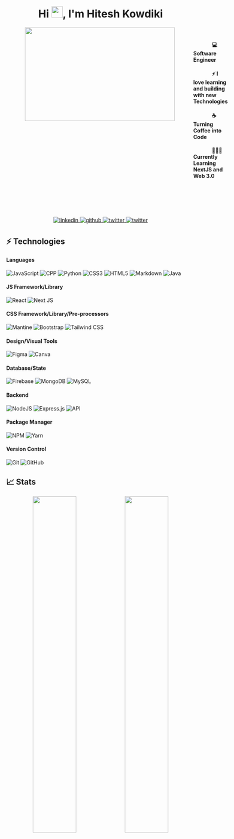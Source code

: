 <h1 align="center"> Hi <img src="https://raw.githubusercontent.com/MartinHeinz/MartinHeinz/master/wave.gif" width="30">, I'm Hitesh Kowdiki </br> 
</h1>

<div style="display: flex;">
<img align="left" src="https://64.media.tumblr.com/2c551700bc0501aaca64fc6316abe140/a15a1cf8a4616f2a-ca/s640x960/2bd714f3d123bd4b2030bdf9a0f24ee8e55d3d99.gif" width="400" height="250" style="margin:0px 50px"/>
<div>
<br />
<h4>	&nbsp;&nbsp;&nbsp;&nbsp;&nbsp;&nbsp;&nbsp;&nbsp;&nbsp;&nbsp;&nbsp;&nbsp;&nbsp;&nbsp;&nbsp;💻 Software Engineer </h4>
<h4> 	&nbsp;&nbsp;&nbsp;&nbsp;&nbsp;&nbsp;&nbsp;&nbsp;&nbsp;&nbsp;&nbsp;&nbsp;&nbsp;&nbsp;&nbsp;⚡ I love learning and building with new Technologies </h4>
<h4> 	&nbsp;&nbsp;&nbsp;&nbsp;&nbsp;&nbsp;&nbsp;&nbsp;&nbsp;&nbsp;&nbsp;&nbsp;&nbsp;&nbsp;&nbsp;☕ Turning Coffee into Code </h4>
<h4> 	&nbsp;&nbsp;&nbsp;&nbsp;&nbsp;&nbsp;&nbsp;&nbsp;&nbsp;&nbsp;&nbsp;&nbsp;&nbsp;&nbsp;&nbsp;👨🏻‍💻 Currently Learning NextJS and Web 3.0 </h4>
<br />
<br />
<br />
<br />
</div>
</div>



<p align="center">
<a href="https://www.linkedin.com/in/hitesh-kowdiki/" target="_blank">
<img src=https://img.shields.io/badge/linkedin-%231E77B5.svg?&style=for-the-badge&logo=linkedin&logoColor=white alt=linkedin style="margin-bottom: 5px;" />
</a>
<a href="https://github.com/kkhitesh" target="_blank">
<img src=https://img.shields.io/badge/github-%2324292e.svg?&style=for-the-badge&logo=github&logoColor=white alt=github style="margin-bottom: 5px;" />
</a>
<a href="https://twitter.com/HiteshKowdiki" target="_blank">
<img src=https://img.shields.io/badge/twitter-%2300acee.svg?&style=for-the-badge&logo=twitter&logoColor=white alt=twitter style="margin-bottom: 5px;" />
</a>
<a href="mailto:hkowdiki@gmail.com" target="_blank">
<img src=https://img.shields.io/badge/-mail-c14438?&style=for-the-badge&logo=Gmail&logoColor=white alt=twitter style="margin-bottom: 5px;" />
</a>
</p>

## ⚡ Technologies
#### Languages
![JavaScript](https://img.shields.io/badge/-JavaScript-000?style=for-the-badge&logo=javascript)
![CPP](https://img.shields.io/badge/cpp-000?style=for-the-badge&logo=cplusplus&logoColor=white)
![Python](https://img.shields.io/badge/python-000?style=for-the-badge&logo=python&logoColor=3670A0)
![CSS3](https://img.shields.io/badge/-CSS3-000?style=for-the-badge&logo=css3)
![HTML5](https://img.shields.io/badge/-HTML5-000?style=for-the-badge&logo=html5)
![Markdown](https://img.shields.io/badge/-Markdown-000?style=for-the-badge&logo=markdown)
![Java](https://img.shields.io/badge/-Java-000?style=for-the-badge&logo=java)

#### JS Framework/Library
![React](https://img.shields.io/badge/-ReactJS-000?style=for-the-badge&logo=react)
![Next JS](https://img.shields.io/badge/-NextJS-000?style=for-the-badge&logo=next.js)

#### CSS Framework/Library/Pre-processors
![Mantine](https://img.shields.io/badge/-Mantine%20UI-000?style=for-the-badge&logo=mantine)
![Bootstrap](https://img.shields.io/badge/-Bootstrap-000?style=for-the-badge&logo=bootstrap)
![Tailwind CSS](https://img.shields.io/badge/-Tailwind-000?style=for-the-badge&logo=tailwindcss)

#### Design/Visual Tools
![Figma](https://img.shields.io/badge/-Figma-000?style=for-the-badge&logo=figma)
![Canva](https://img.shields.io/badge/-Canva-000?style=for-the-badge&logo=canva)

#### Database/State
![Firebase](https://img.shields.io/badge/-Firebase-000?style=for-the-badge&logo=firebase)
![MongoDB](https://img.shields.io/badge/-MongoDB-000?style=for-the-badge&logo=mongodb)
![MySQL](https://img.shields.io/badge/-MySQL-000?style=for-the-badge&logo=mysql)

#### Backend
![NodeJS](https://img.shields.io/badge/-NodeJS-000?style=for-the-badge&logo=node.js&logoColor=pink)
![Express.js](https://img.shields.io/badge/-ExpressJS-000?style=for-the-badge&logo=express)
![API](https://img.shields.io/badge/-API-000?style=for-the-badge&logo=fastapi)

#### Package Manager
![NPM](https://img.shields.io/badge/-NPM-000?style=for-the-badge&logo=npm)
![Yarn](https://img.shields.io/badge/-yarn-000?style=for-the-badge&logo=yarn)

#### Version Control
![Git](https://img.shields.io/badge/-Git-000?style=for-the-badge&logo=git)
![GitHub](https://img.shields.io/badge/-GitHub-000?style=for-the-badge&logo=github)

## 📈 Stats
<p align="center">
	
  <img width="48%" src="https://github-readme-stats.vercel.app/api?username=kkhitesh&show_icons=true&theme=tokyonight" />
  <img width="48%" src="https://github-readme-streak-stats.herokuapp.com/?user=kkhitesh&theme=tokyonight" />
</p>
